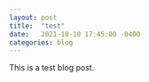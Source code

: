 ```yaml
---
layout: post
title:  "test"
date:   2021-10-10 17:45:00 -0400
categories: blog
---
```

This is a test blog post.